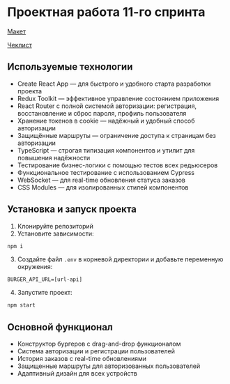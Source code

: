 # Проектная работа 11-го спринта

[Макет](https://www.figma.com/file/vIywAvqfkOIRWGOkfOnReY/React-Fullstack_-Проектные-задачи-(3-месяца)_external_link?type=design&node-id=0-1&mode=design)

[Чеклист](https://www.notion.so/praktikum/0527c10b723d4873aa75686bad54b32e?pvs=4)

## Используемые технологии

- Create React App — для быстрого и удобного старта разработки проекта
- Redux Toolkit — эффективное управление состоянием приложения
- React Router с полной системой авторизации: регистрация, восстановление и сброс пароля, профиль пользователя
- Хранение токенов в cookie — надёжный и удобный способ авторизации
- Защищённые маршруты — ограничение доступа к страницам без авторизации
- TypeScript — строгая типизация компонентов и утилит для повышения надёжности
- Тестирование бизнес-логики с помощью тестов всех редьюсеров
- Функциональное тестирование с использованием Cypress
- WebSocket — для real-time обновления статуса заказов
- CSS Modules — для изолированных стилей компонентов

## Установка и запуск проекта

1. Клонируйте репозиторий
2. Установите зависимости:
```bash
npm i
```
3. Создайте файл `.env` в корневой директории и добавьте переменную окружения:
```
BURGER_API_URL=[url-api]
```
4. Запустите проект:
```bash
npm start
```

## Основной функционал

- Конструктор бургеров с drag-and-drop функционалом
- Система авторизации и регистрации пользователей
- История заказов с real-time обновлениями
- Защищенные маршруты для авторизованных пользователей
- Адаптивный дизайн для всех устройств
